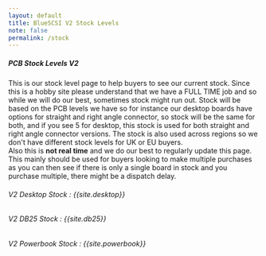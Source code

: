 ```yaml
---
layout: default
title: BlueSCSI V2 Stock Levels
note: false
permalink: /stock
---
```


##### PCB Stock Levels V2

This is our stock level page to help buyers to see our current stock. Since this is a hobby site please understand that we have a FULL TIME job and so while we will do our best, sometimes stock might run out. Stock will be based on the PCB levels we have so for instance our desktop boards have options for straight and right angle connector, so stock will be the same for both, and if you see 5 for desktop, this stock is used for both straight and right angle connector versions. The stock is also used across regions so we don't have different stock levels for UK or EU buyers.<br>
Also this is <b>not real time</b> and we do our best to regularly update this page. This mainly should be used for buyers looking to make multiple purchases as you can then see if there is only a single board in stock and you purchase multiple, there might be a dispatch delay.

###### V2 Desktop Stock : {{site.desktop}}
###### V2 DB25 Stock : {{site.db25}}
###### V2 Powerbook Stock : {{site.powerbook}}